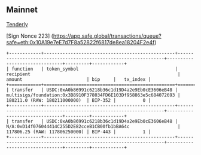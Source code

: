 ## Mainnet

[Tenderly](https://dashboard.tenderly.co/public/safe/safe-apps/simulator/4ddec6d7-6bee-474b-8b97-f3dcb881b882)

[Sign Nonce 223] (https://app.safe.global/transactions/queue?safe=eth:0x10A19e7eE7d7F8a52822f6817de8ea18204F2e4f)

```
+------------+-------------------------------------------------+-----------------------------------------------------------------+-------------------------------+---------+------------+
| function   | token_symbol                                    | recipient                                                       | amount                        | bip     |   tx_index |
+============+=================================================+=================================================================+===============================+=========+============+
| transfer   | USDC:0xA0b86991c6218b36c1d19D4a2e9Eb0cE3606eB48 | multisigs/foundation:0x3B8910F378034FD6E103Df958863e5c684072693 | 180211.0 (RAW: 180211000000)  | BIP-352 |          0 |
+------------+-------------------------------------------------+-----------------------------------------------------------------+-------------------------------+---------+------------+
| transfer   | USDC:0xA0b86991c6218b36c1d19D4a2e9Eb0cE3606eB48 | N/A:0xD14f076044414C255D2E82cceB1CB00fb1bBA64c                  | 117806.25 (RAW: 117806250000) | BIP-443 |          1 |
+------------+-------------------------------------------------+-----------------------------------------------------------------+-------------------------------+---------+------------+
```